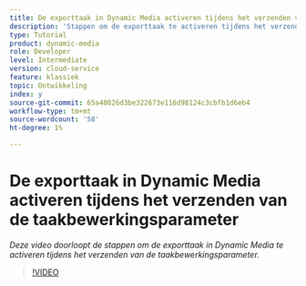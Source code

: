 ```yaml
---
title: De exporttaak in Dynamic Media activeren tijdens het verzenden van de taakbewerkingsparameter
description: 'Stappen om de exporttaak te activeren tijdens het verzenden van een taakbewerking in Dynamic Media.  '
type: Tutorial
product: dynamic-media
role: Developer
level: Intermediate
version: cloud-service
feature: klassiek
topic: Ontwikkeling
index: y
source-git-commit: 65a40826d3be322673e116d98124c3cbfb1d6eb4
workflow-type: tm+mt
source-wordcount: '58'
ht-degree: 1%

---
```



# De exporttaak in Dynamic Media activeren tijdens het verzenden van de taakbewerkingsparameter

*Deze video doorloopt de stappen om de exporttaak in Dynamic Media te activeren tijdens het verzenden van de taakbewerkingsparameter.*

>[!VIDEO](https://video.tv.adobe.com/v/335454?quality=9&learn=on)
